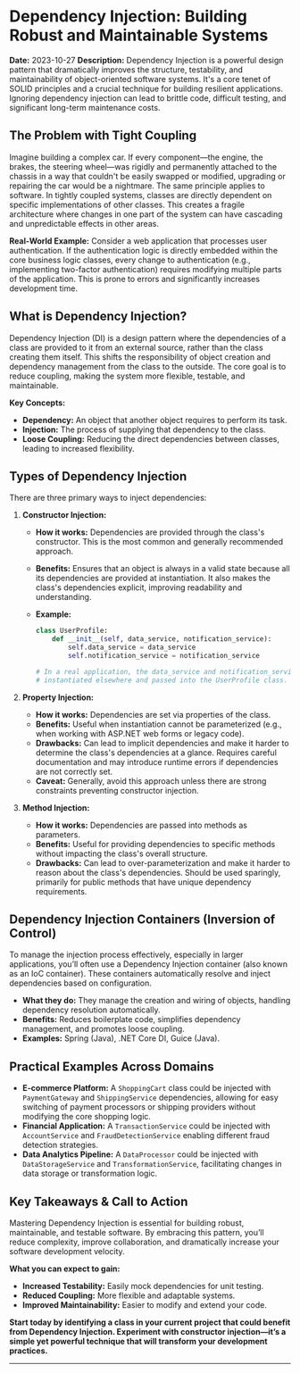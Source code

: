 # Dependency Injection: Building Robust and Maintainable Systems

**Date:** 2023-10-27
**Description:** Dependency Injection is a powerful design pattern that dramatically improves the structure, testability, and maintainability of object-oriented software systems. It's a core tenet of SOLID principles and a crucial technique for building resilient applications. Ignoring dependency injection can lead to brittle code, difficult testing, and significant long-term maintenance costs.

## The Problem with Tight Coupling

Imagine building a complex car. If every component—the engine, the brakes, the steering wheel—was rigidly and permanently attached to the chassis in a way that couldn't be easily swapped or modified, upgrading or repairing the car would be a nightmare. The same principle applies to software. In tightly coupled systems, classes are directly dependent on specific implementations of other classes. This creates a fragile architecture where changes in one part of the system can have cascading and unpredictable effects in other areas.

**Real-World Example:** Consider a web application that processes user authentication. If the authentication logic is directly embedded within the core business logic classes, every change to authentication (e.g., implementing two-factor authentication) requires modifying multiple parts of the application. This is prone to errors and significantly increases development time.

## What is Dependency Injection?

Dependency Injection (DI) is a design pattern where the dependencies of a class are provided to it from an external source, rather than the class creating them itself. This shifts the responsibility of object creation and dependency management from the class to the outside. The core goal is to reduce coupling, making the system more flexible, testable, and maintainable.

**Key Concepts:**

- **Dependency:** An object that another object requires to perform its task.
- **Injection:** The process of supplying that dependency to the class.
- **Loose Coupling:** Reducing the direct dependencies between classes, leading to increased flexibility.

## Types of Dependency Injection

There are three primary ways to inject dependencies:

1. **Constructor Injection:**

   - **How it works:** Dependencies are provided through the class's constructor. This is the most common and generally recommended approach.
   - **Benefits:** Ensures that an object is always in a valid state because all its dependencies are provided at instantiation. It also makes the class's dependencies explicit, improving readability and understanding.
   - **Example:**

     ```python
     class UserProfile:
         def __init__(self, data_service, notification_service):
             self.data_service = data_service
             self.notification_service = notification_service

     # In a real application, the data_service and notification_service would be
     # instantiated elsewhere and passed into the UserProfile class.
     ```

2. **Property Injection:**

   - **How it works:** Dependencies are set via properties of the class.
   - **Benefits:** Useful when instantiation cannot be parameterized (e.g., when working with ASP.NET web forms or legacy code).
   - **Drawbacks:** Can lead to implicit dependencies and make it harder to determine the class's dependencies at a glance. Requires careful documentation and may introduce runtime errors if dependencies are not correctly set.
   - **Caveat:** Generally, avoid this approach unless there are strong constraints preventing constructor injection.

3. **Method Injection:**
   - **How it works:** Dependencies are passed into methods as parameters.
   - **Benefits:** Useful for providing dependencies to specific methods without impacting the class's overall structure.
   - **Drawbacks:** Can lead to over-parameterization and make it harder to reason about the class's dependencies. Should be used sparingly, primarily for public methods that have unique dependency requirements.

## Dependency Injection Containers (Inversion of Control)

To manage the injection process effectively, especially in larger applications, you’ll often use a Dependency Injection container (also known as an IoC container). These containers automatically resolve and inject dependencies based on configuration.

- **What they do:** They manage the creation and wiring of objects, handling dependency resolution automatically.
- **Benefits:** Reduces boilerplate code, simplifies dependency management, and promotes loose coupling.
- **Examples:** Spring (Java), .NET Core DI, Guice (Java).

## Practical Examples Across Domains

- **E-commerce Platform:** A `ShoppingCart` class could be injected with `PaymentGateway` and `ShippingService` dependencies, allowing for easy switching of payment processors or shipping providers without modifying the core shopping logic.
- **Financial Application:** A `TransactionService` could be injected with `AccountService` and `FraudDetectionService` enabling different fraud detection strategies.
- **Data Analytics Pipeline:** A `DataProcessor` could be injected with `DataStorageService` and `TransformationService`, facilitating changes in data storage or transformation logic.

## Key Takeaways & Call to Action

Mastering Dependency Injection is essential for building robust, maintainable, and testable software. By embracing this pattern, you’ll reduce complexity, improve collaboration, and dramatically increase your software development velocity.

**What you can expect to gain:**

- **Increased Testability:** Easily mock dependencies for unit testing.
- **Reduced Coupling:** More flexible and adaptable systems.
- **Improved Maintainability:** Easier to modify and extend your code.

**Start today by identifying a class in your current project that could benefit from Dependency Injection. Experiment with constructor injection—it’s a simple yet powerful technique that will transform your development practices.**

---


